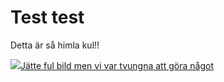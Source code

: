 
<h1>Test test</h1>
<p>Detta är så himla kul!!</p>
  <a href="smiley"><img src="https://cdn.pixabay.com/photo/2019/01/20/08/57/graphic-3943389_1280.png"
<p>Jätte ful bild men vi var tvungna att göra något</p>
